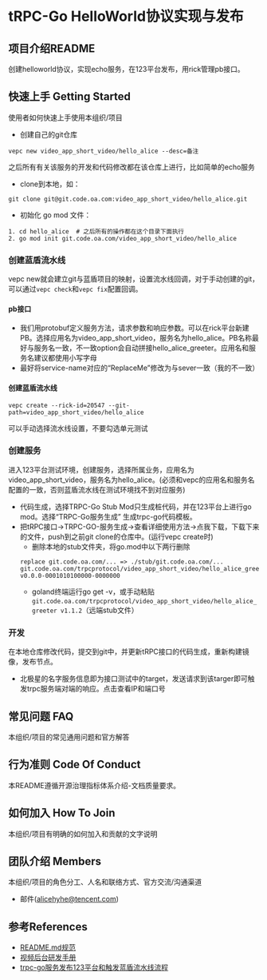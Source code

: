 # tRPC-Go HelloWorld协议实现与发布


## 项目介绍README
创建helloworld协议，实现echo服务，在123平台发布，用rick管理pb接口。

## 快速上手 Getting Started
使用者如何快速上手使用本组织/项目

* 创建自己的git仓库
```
vepc new video_app_short_video/hello_alice --desc=备注
```
之后所有有关该服务的开发和代码修改都在该仓库上进行，比如简单的echo服务
* clone到本地，如：
```
git clone git@git.code.oa.com:video_app_short_video/hello_alice.git
```
* 初始化 go mod 文件：
```
1. cd hello_alice  # 之后所有的操作都在这个目录下面执行
2. go mod init git.code.oa.com/video_app_short_video/hello_alice
```
### 创建蓝盾流水线
vepc new就会建立git与蓝盾项目的映射，设置流水线回调，对于手动创建的git，可以通过`vepc check`和`vepc fix`配置回调。

#### pb接口
* 我们用protobuf定义服务方法，请求参数和响应参数。可以在rick平台新建PB。选择应用名为video_app_short_video，服务名为hello_alice。PB名称最好与服务名一致，不一致option会自动拼接hello_alice_greeter。应用名和服务名建议都使用小写字母
* 最好将service-name对应的“ReplaceMe”修改为与sever一致（我的不一致）

#### 创建蓝盾流水线
```
vepc create --rick-id=20547 --git-path=video_app_short_video/hello_alice 
```
可以手动选择流水线设置，不要勾选单元测试
### 创建服务
进入123平台测试环境，创建服务，选择所属业务，应用名为 video_app_short_video，服务名为hello_alice。(必须和vepc的应用名和服务名配置的一致，否则蓝盾流水线在测试环境找不到对应服务)
* 代码生成，选择TRPC-Go Stub Mod只生成桩代码，并在123平台上进行go mod。选择“TRPC-Go服务生成” 生成trpc-go代码模板。
* 把tRPC接口->TRPC-GO-服务生成->查看详细使用方法->点我下载，下载下来的文件，push到之前git clone的仓库中。(运行vepc create时)
    * 删除本地的stub文件夹，将go.mod中以下两行删除
    ```
    replace git.code.oa.com/... => ./stub/git.code.oa.com/...
    git.code.oa.com/trpcprotocol/video_app_short_video/hello_alice_greeter v0.0.0-0001010100000-0000000
    ```
    * goland终端运行go get -v，或手动粘贴`git.code.oa.com/trpcprotocol/video_app_short_video/hello_alice_greeter v1.1.2`（远端stub文件）

### 开发
在本地仓库修改代码，提交到git中，并更新tRPC接口的代码生成，重新构建镜像，发布节点。
* 北极星的名字服务信息即为接口测试中的target，发送请求到该targer即可触发trpc服务端对端的响应。点击查看IP和端口号

## 常见问题 FAQ
本组织/项目的常见通用问题和官方解答
## 行为准则 Code Of Conduct
本README遵循开源治理指标体系介绍-文档质量要求。
## 如何加入 How To Join
本组织/项目有明确的如何加入和贡献的文字说明
## 团队介绍 Members
本组织/项目的角色分工、人名和联络方式、官方交流/沟通渠道
* 邮件(alicehyhe@tencent.com)

## 参考References 
* [README.md规范](https://iwiki.woa.com/pages/viewpage.action?pageId=289511054)
* [视频后台研发手册](https://git.code.oa.com/videobase/videonavim)
* [trpc-go服务发布123平台和触发蓝盾流水线流程](https://iwiki.woa.com/pages/viewpage.action?pageId=551449221)
